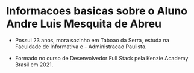 # Informacoes basicas sobre o Aluno Andre Luis Mesquita de Abreu

- Possui 23 anos, mora sozinho em Taboao da Serra, estuda na Faculdade de Informativa e - Administracao Paulista.

- Formado no curso de Desenvolvedor Full Stack pela Kenzie Academy Brasil em 2021.
